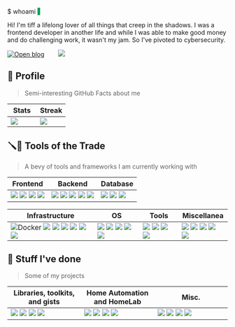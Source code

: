 <p class="blinking-cursor">$ whoami <span>&nbsp;</span></p>
<style>
    .blinking-cursor > span {
      border-left: 6px solid #0F9E59;
      animation: blink 1s step-end
     }
  </style>

Hi! I'm tiff a lifelong lover of all things that creep in the shadows. I was a frontend developer in another life and while I was able to make good money and do challenging work, it wasn't my jam. So I've pivoted to cybersecurity.

[![Open blog](https://img.shields.io/badge/Open-blog-563D7C?style=for-the-badge&logo=web&logoColor=white)](https://0x8c.org)&nbsp;&nbsp;&nbsp;&nbsp;&nbsp;&nbsp;&nbsp;
<a href="https://www.buymeacoffee.com/tifflabs"><img
    src="https://img.buymeacoffee.com/button-api/?text=Buy me a book&emoji=📚&slug=tifflabs&button_colour=ff0000&font_colour=ffffff&font_family=Bree&outline_colour=ffffff&coffee_colour=FFDD00" /></a>

## 👤 Profile
> Semi-interesting GitHub Facts about me

<table>
  <thead>
    <tr>
      <th>
        Stats
      </th>
      <th>
        Streak
      </th>
  </thead>
  <tbody>
    <tr>
      <td valign="top" width="50%">
         <img src="https://github-readme-stats.vercel.app/api?username=twhite96&show_icons=true&count_private=true&theme=buefy&hide_border=true&rank_icon=percentile" />
      </td>
      <td valign="top" width="50%">
        <img src="https://streak-stats.demolab.com?user=twhite96&theme=buefy&hide_border=true" />
      </td>
    </tr>
  </tbody>
    
</table>


## 🪛🔧 Tools of the Trade

> A bevy of tools and frameworks I am currently working with
> 
<table>
  <thead>      
    <tr>
      <th>Frontend</th>
      <th>Backend</th>
      <th>Database</th>
  </thead>
  <tbody>
    <tr>
      <td>
        <img src="https://img.shields.io/badge/Tailwind_CSS-38B2AC?style=for-the-badge&logo=tailwind-css&logoColor=white">
        <img src="https://img.shields.io/badge/Astro-0C1222?style=for-the-badge&logo=astro&logoColor=FDFDFE">
        <img src="https://img.shields.io/badge/React-20232A?style=for-the-badge&logo=react&logoColor=61DAFB">
        <img src="https://img.shields.io/badge/next%20js-000000?style=for-the-badge&logo=nextdotjs&logoColor=white">
      </td>
      <td>
        <img src="https://img.shields.io/badge/Python-FFD43B?style=for-the-badge&logo=python&logoColor=blue">      
        <img src="https://img.shields.io/badge/fastapi-109989?style=for-the-badge&logo=FASTAPI&logoColor=white">
        <img src="https://img.shields.io/badge/Flask-000000?style=for-the-badge&logo=flask&logoColor=white">
        <img src="https://img.shields.io/badge/rust-FF5722?style=for-the-badge&logo=Rust&logoColor=white">
        <img src="https://img.shields.io/badge/Go-00ADD8?style=for-the-badge&logo=go&logoColor=white">
      </td>
      <td>
        <img src="https://img.shields.io/badge/SQlite-CC2927.svg?style=for-the-badge&logo=SQlite&logoColor=white">
        <img src="https://img.shields.io/badge/PostgreSQL-316192?style=for-the-badge&logo=postgresql&logoColor=white">        
        <img src="https://img.shields.io/badge/MariaDB-003545?style=for-the-badge&logo=mariadb&logoColor=white">
      </td>
    </tr>
  </tbody>
</table>
<table>    
  <thead>
    <tr>      
      <th>Infrastructure</th>
      <th>OS</th>
      <th>Tools</th>
      <th>Miscellanea</th>
    </tr>
  </thead>      
  <tbody>
    <tr>
      <td>
        <img src="https://img.shields.io/badge/docker-0db7ed?style=for-the-badge&logo=docker&logoColor=white" alt="Docker">
        <img src="https://img.shields.io/badge/GitLab-FC6D26?style=for-the-badge&logo=gitlab&logoColor=white">
        <img src="https://img.shields.io/badge/Proxmox-E57000?style=for-the-badge&logo=proxmox&logoColor=white">
        <img src="https://img.shields.io/badge/github%20actions-2088FF?style=for-the-badge&logo=github%20actions&logoColor=white">
        <img src="https://img.shields.io/badge/Ansible-000000?style=for-the-badge&logo=ansible&logoColor=white">
        <img src="https://img.shields.io/badge/k3s-FFC61C?style=for-the-badge&logo=k3s&logoColor=white">
        <img src="https://img.shields.io/badge/Nginx-009639?style=for-the-badge&logo=nginx&logoColor=white">
      </td>
      <td>
        <img src="https://img.shields.io/badge/Kali_Linux-557C94?style=for-the-badge&logo=kali-linux&logoColor=white">
        <img src="https://img.shields.io/badge/mac%20os-000000?style=for-the-badge&logo=apple&logoColor=white">
        <img src="https://img.shields.io/badge/Debian-d70a53?style=for-the-badge&logo=debian&logoColor=white">
        <img src="https://img.shields.io/badge/Windows_11-0078d4?style=for-the-badge&logo=windows-11&logoColor=white">
        <img src="https://img.shields.io/badge/Ubuntu-dd4814?style=for-the-badge&logo=ubuntu&logoColor=white">
      </td>
      <td>
        <img src="https://img.shields.io/badge/neovim-57A143?style=for-the-badge&logo=neovim&logoColor=white">
        <img src="https://img.shields.io/badge/PyCharm-000000.svg?&style=for-the-badge&logo=PyCharm&logoColor=white">
        <img src="https://img.shields.io/badge/PyCharm-000000.svg?&style=for-the-badge&logo=PyCharm&logoColor=white">
        <img src="https://img.shields.io/badge/goland-000000?style=for-the-badge&logo=goland&logoColor=white">
      </td>
      <td>
        <img src="https://img.shields.io/badge/Jekyll-CC0000?style=for-the-badge&logo=Jekyll&logoColor=white">
        <img src="https://img.shields.io/badge/Hugo-FF4088?style=for-the-badge&logo=hugo&logoColor=white">
        <img src="https://img.shields.io/badge/bash-121011?style=for-the-badge&logo=gnu-bash&logoColor=white">
        <img src="https://img.shields.io/badge/warp-01A4FF?style=for-the-badge&logo=warp&logoColor=white">
        <img src="https://img.shields.io/badge/C%2B%2B-00599C?style=for-the-badge&logo=c%2B%2B&logoColor=white">
      </td>
    </tr>
  </tbody>    
</table>


## 💪 Stuff I've done
> Some of my projects

<table>
  <thead>      
    <tr>
      <th>Libraries, toolkits, and gists</th>
      <th>Home Automation and HomeLab</th>
      <th>Misc.</th>
  </thead>
  <tbody>
    <tr>
      <td valign="top" width="33%">
        <img src="https://github-readme-stats-git-master-twhite96.vercel.app/api/gist?id=b68308a684fcf6a801feaf45509f8cad">
        <img src="https://github-readme-stats-git-master-twhite96.vercel.app/api/pin/?username=twhite96&repo=tifflabs-ha-configs">
        <img src="https://github-readme-stats-git-master-twhite96.vercel.app/api/pin/?username=twhite96&repo=ddos-script">
        <img src="https://github-readme-stats-git-master-twhite96.vercel.app/api/pin/?username=twhite96&repo=simple-dns-enum-tool">
      </td>
      <td valign="top" width="33%">
        <img src="https://github-readme-stats-git-master-twhite96.vercel.app/api/gist?id=38b2c534dcd1a62ad405de2990dcbb9c">
        <img src="https://github-readme-stats-git-master-twhite96.vercel.app/api/pin/?username=twhite96&repo=homelab-config">
        <img src="https://github-readme-stats-git-master-twhite96.vercel.app/api/pin/?username=twhite96&repo=docker-mkdocs-material">
        <img src="https://github-readme-stats-git-master-twhite96.vercel.app/api/pin/?username=twhite96&repo=tifflabs">
      </td>
      <td valign="top" width="33%">
        <img src="https://github-readme-stats-git-master-twhite96.vercel.app/api/pin/?username=twhite96&repo=dot-files">
        <img src="https://github-readme-stats-git-master-twhite96.vercel.app/api/pin/?username=twhite96&repo=uses">
        <img src="https://github-readme-stats-git-master-twhite96.vercel.app/api/pin/?username=twhite96&repo=neovim-configs">
        <img src="https://github-readme-stats-git-master-twhite96.vercel.app/api/pin/?username=twhite96&repo=hacking-books">
      </td>
    </tr>
  </tbody>    
</table>

